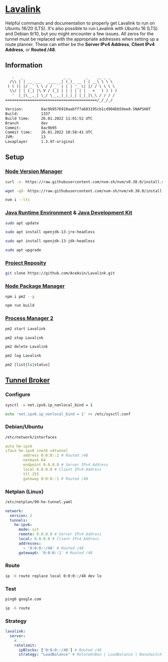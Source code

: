 # [Lavalink](https://github.com/freyacodes/Lavalink)

Helpful commands and documentation to properly get Lavalink to run on Ubuntu 18/20 (LTS). It's also possible to run Lavalink with Ubuntu 16 (LTS) and Debian 9/10, but you might encounter a few issues. All zeros for the tunnel must be replaced with the appropriate addresses when setting up a route planner. These can either be the **Server IPv4 Address**, **Client IPv4 Address**, or **Routed /48**.

## Information

```txt
   .   _                  _ _       _    __ _ _
  /\\ | | __ ___   ____ _| (_)_ __ | | __\ \ \ \
 ( ( )| |/ _` \ \ / / _` | | | '_ \| |/ / \ \ \ \
  \\/ | | (_| |\ V / (_| | | | | | |   <   ) ) ) )
   '  |_|\__,_| \_/ \__,_|_|_|_| |_|_|\_\ / / / /
=========================================/_/_/_/

Version:        8ac9b9576910aabff7a683195cb1cd904bb59ee8-SNAPSHOT
Build:          1337
Build time:     26.01.2022 11:01:52 UTC
Branch          dev
Commit:         8ac9b95
Commit time:    26.01.2022 10:58:41 UTC
JVM:            13
Lavaplayer      1.3.97-original
```

## Setup

### [Node Version Manager](https://github.com/nvm-sh/nvm)

```sh
curl -o- https://raw.githubusercontent.com/nvm-sh/nvm/v0.38.0/install.sh | bash
```

```sh
wget -qO- https://raw.githubusercontent.com/nvm-sh/nvm/v0.38.0/install.sh | bash
```

```sh
nvm i --lts
```

### [Java Runtime Environment](https://jdk.java.net/) & [Java Development Kit](https://jdk.java.net/)

```sh
sudo apt update
```

```sh
sudo apt install openjdk-13-jre-headless
```

```sh
sudo apt install openjdk-13-jdk-headless
```

```sh
sudo apt upgrade
```

### [Project Reposity](https://github.com/AceAsin/Lavalink)

```sh
git clone https://github.com/AceAsin/Lavalink.git
```

### [Node Package Manager](https://github.com/npm/cli)

```sh
npm i pm2 --g
```

```sh
npm run build
```

### [Process Manager 2](https://github.com/Unitech/pm2)

```sh
pm2 start Lavalink
```

```sh
pm2 stop Lavalink
```

```sh
pm2 delete Lavalink
```

```sh
pm2 log Lavalink
```

```sh
pm2 [list|ls|status]
```

## [Tunnel Broker](https://tunnelbroker.net/)

### Configure

```sh
sysctl -w net.ipv6.ip_nonlocal_bind = 1
```

```sh
echo 'net.ipv6.ip_nonlocal_bind = 1' >> /etc/sysctl.conf
```

### Debian/Ubuntu

```sh
/etc/network/interfaces
```

```yaml
auto he-ipv6
iface he-ipv6 inet6 v4tunnel
        address 0:0:0::2 # Routed /48
        netmask 64
        endpoint 0.0.0.0 # Server IPv4 Address
        local 0.0.0.0 # Client IPv4 Address
        ttl 255
        gateway 0:0:0::1 # Routed /48
```

### Netplan (Linux)

```sh
/etc/netplan/99-he-tunnel.yaml
```

```yaml
network:
  version: 2
  tunnels:
    he-ipv6:
      mode: sit
      remote: 0.0.0.0 # Server IPv4 Address
      local: 0.0.0.0 # Client IPv4 Address
      addresses:
        - '0:0:0::/48' # Routed /48
      gateway6: '0:0:0::1' # Routed /48
```

### Route

```sh
ip -6 route replace local 0:0:0::/48 dev lo
```

### Test

```sh
ping6 google.com
```

```sh
ip -6 route
```

### Strategy

```yml
lavalink:
  server:
    # ...
    ratelimit:
      ipBlocks: ['0:0:0::/48'] # Routed /48
      strategy: "LoadBalance" # RotateOnBan | LoadBalance | NanoSwitch | RotatingNanoSwitch
```
